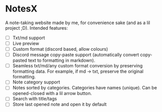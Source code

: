 # NotesX
A note-taking website made by me, for convenience sake (and as a lil project ;D). Intended features:
- [ ] Txt/md support 
- [ ] Live preview
- [ ] Custom format (discord based, allow colours)
- [ ] Discord message copy-paste support (automatically convert copy-pasted text to formatting in markdown).
- [ ] Seamless txt/md/any custom format conversion by preserving formatting data. For example, if md -> txt, preserve the original formatting.
- [ ] Note category support
- [ ] Notes sorted by categories. Categories have names (unique). Can be opened-closed with a lil arrow button. 
- [ ] Search with title/tags
- [ ] Store last opened note and open it by default
